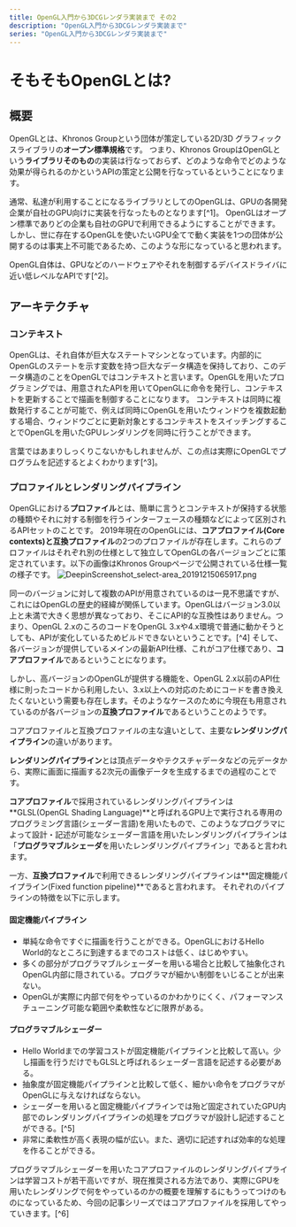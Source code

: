 ```yaml
---
title: OpenGL入門から3DCGレンダラ実装まで その2
description: "OpenGL入門から3DCGレンダラ実装まで"
series: "OpenGL入門から3DCGレンダラ実装まで"
---
```


# そもそもOpenGLとは?
## 概要
OpenGLとは、Khronos Groupという団体が策定している2D/3D グラフィックスライブラリの**オープン標準規格**です。
つまり、Khronos GroupはOpenGLという**ライブラリそのもの**の実装は行なっておらず、どのような命令でどのような効果が得られるのかというAPIの策定と公開を行なっているということになります。

通常、私達が利用することになるライブラリとしてのOpenGLは、GPUの各開発企業が自社のGPU向けに実装を行なったものとなります[^1]。
OpenGLはオープン標準でありどの企業も自社のGPUで利用できるようにすることができます。しかし、世に存在するOpenGLを使いたいGPU全てで動く実装を1つの団体が公開するのは事実上不可能であるため、このような形になっていると思われます。

OpenGL自体は、GPUなどのハードウェアやそれを制御するデバイスドライバに近い低レベルなAPIです[^2]。

## アーキテクチャ
### コンテキスト
OpenGLは、それ自体が巨大なステートマシンとなっています。内部的にOpenGLのステートを示す変数を持つ巨大なデータ構造を保持しており、このデータ構造のことをOpenGLではコンテキストと言います。OpenGLを用いたプログラミングでは、用意されたAPIを用いてOpenGLに命令を発行し、コンテキストを更新することで描画を制御することになります。
コンテキストは同時に複数発行することが可能で、例えば同時にOpenGLを用いたウィンドウを複数起動する場合、ウィンドウごとに更新対象とするコンテキストをスイッチングすることでOpenGLを用いたGPUレンダリングを同時に行うことができます。

言葉ではあまりしっくりこないかもしれませんが、この点は実際にOpenGLでプログラムを記述するとよくわかります[^3]。

### プロファイルとレンダリングパイプライン
OpenGLにおける**プロファイル**とは、簡単に言うとコンテキストが保持する状態の種類やそれに対する制御を行うインターフェースの種類などによって区別されるAPIセットのことです。
2019年現在のOpenGLには、**コアプロファイル(Core contexts)**と**互換プロファイル**の2つのプロファイルが存在します。これらのプロファイルはそれぞれ別の仕様として独立してOpenGLの各バージョンごとに策定されています。以下の画像はKhronos Groupページで公開されている仕様一覧の様子です。
![DeepinScreenshot_select-area_20191215065917.png](https://qiita-image-store.s3.ap-northeast-1.amazonaws.com/0/225893/2d404c14-f0dc-3d43-52a0-052ffc5002ba.png)

同一のバージョンに対して複数のAPIが用意されているのは一見不思議ですが、これにはOpenGLの歴史的経緯が関係しています。OpenGLはバージョン3.0以上と未満で大きく思想が異なっており、そこにAPI的な互換性はありません。つまり、OpenGL 2.xのころのコードをOpenGL 3.xや4.x環境で普通に動かそうとしても、APIが変化しているためビルドできないということです。[^4]
そして、各バージョンが提供しているメインの最新API仕様、これがコア仕様であり、**コアプロファイル**であるということになります。

しかし、高バージョンのOpenGLが提供する機能を、OpenGL 2.x以前のAPI仕様に則ったコードから利用したい、3.x以上への対応のためにコードを書き換えたくないという需要も存在します。そのようなケースのために今現在も用意されているのが各バージョンの**互換プロファイル**であるということのようです。

コアプロファイルと互換プロファイルの主な違いとして、主要な**レンダリングパイプライン**の違いがあります。

**レンダリングパイプライン**とは頂点データやテクスチャデータなどの元データから、実際に画面に描画する2次元の画像データを生成するまでの過程のことです。

**コアプロファイル**で採用されているレンダリングパイプラインは**GLSL(OpenGL Shading Language)**と呼ばれるGPU上で実行される専用のプログラミング言語(シェーダー言語)を用いたもので、このようなプログラマによって設計・記述が可能なシェーダー言語を用いたレンダリングパイプラインは「**プログラマブルシェーダ**を用いたレンダリングパイプライン」であると言われます。

一方、**互換プロファイル**で利用できるレンダリングパイプラインは**固定機能パイプライン(Fixed function pipeline)**であると言われます。
それぞれのパイプラインの特徴を以下に示します。

#### **固定機能パイプライン**
  - 単純な命令ですぐに描画を行うことができる。OpenGLにおけるHello World的なところに到達するまでのコストは低く、はじめやすい。
  - 多くの部分がプログラマブルシェーダーを用いる場合と比較して抽象化されOpenGL内部に隠されている。プログラマが細かい制御をいじることが出来ない。
  - OpenGLが実際に内部で何をやっているのかわかりにくく、パフォーマンスチューニング可能な範囲や柔軟性などに限界がある。

#### **プログラマブルシェーダー**
  - Hello Worldまでの学習コストが固定機能パイプラインと比較して高い。少し描画を行うだけでもGLSLと呼ばれるシェーダー言語を記述する必要がある。
  - 抽象度が固定機能パイプラインと比較して低く、細かい命令をプログラマがOpenGLに与えなければならない。
  - シェーダーを用いると固定機能パイプラインでは殆ど固定されていたGPU内部でのレンダリングパイプラインの処理をプログラマが設計し記述することができる。[^5]
  - 非常に柔軟性が高く表現の幅が広い。また、適切に記述すれば効率的な処理を作ることができる。

プログラマブルシェーダーを用いたコアプロファイルのレンダリングパイプラインは学習コストが若干高いですが、現在推奨される方法であり、実際にGPUを用いたレンダリングで何をやっているのかの概要を理解するにもうってつけのものになっているため、今回の記事シリーズではコアプロファイルを採用してやっていきます。[^6]
